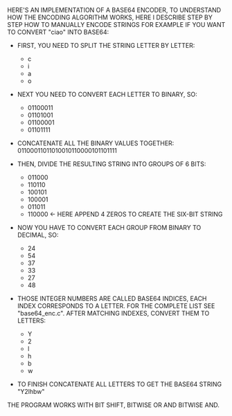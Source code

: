 HERE'S AN IMPLEMENTATION OF A BASE64 ENCODER, TO UNDERSTAND HOW THE ENCODING ALGORITHM WORKS, HERE I DESCRIBE STEP BY STEP HOW TO MANUALLY ENCODE STRINGS FOR EXAMPLE IF YOU WANT TO CONVERT "ciao" INTO BASE64:
 - FIRST, YOU NEED TO SPLIT THE STRING LETTER BY LETTER:
    - c
    - i
    - a
    - o

 - NEXT YOU NEED TO CONVERT EACH LETTER TO BINARY, SO:
    - 01100011
    - 01101001
    - 01100001
    - 01101111

 - CONCATENATE ALL THE BINARY VALUES TOGETHER: 01100011011010010110000101101111

 - THEN, DIVIDE THE RESULTING STRING INTO GROUPS OF 6 BITS: 
    - 011000
    - 110110
    - 100101
    - 100001
    - 011011
    - 110000 <- HERE APPEND 4 ZEROS TO CREATE THE SIX-BIT STRING

 - NOW YOU HAVE TO CONVERT EACH GROUP FROM BINARY TO DECIMAL, SO:
    - 24
    - 54
    - 37
    - 33
    - 27
    - 48

 - THOSE INTEGER NUMBERS ARE CALLED BASE64 INDICES, EACH INDEX CORRESPONDS TO A LETTER. FOR THE COMPLETE LIST SEE "base64_enc.c". AFTER MATCHING INDEXES, CONVERT THEM TO LETTERS:
    - Y
    - 2
    - l
    - h
    - b
    - w

 - TO FINISH CONCATENATE ALL LETTERS TO GET THE BASE64 STRING "Y2lhbw"

THE PROGRAM WORKS WITH BIT SHIFT, BITWISE OR AND BITWISE AND.